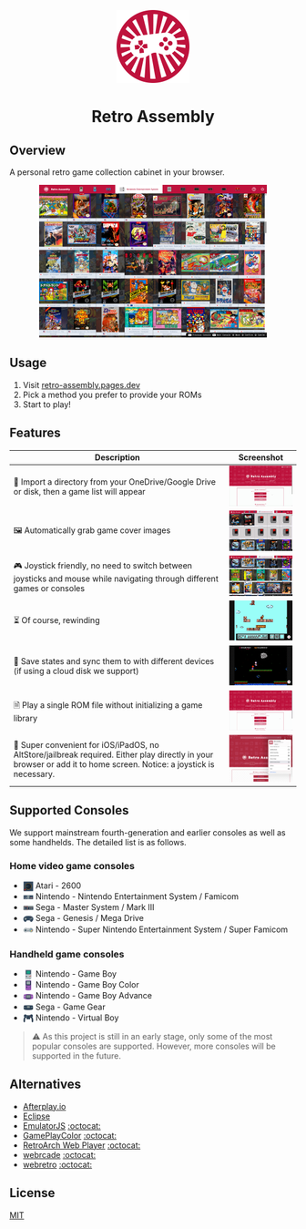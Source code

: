 <p align="center">
  <img src="public/assets/logo/logo-512x512.png" alt="logo" width="128" height="128">
</p>

<h1 align="center">Retro Assembly</h1>

## Overview
A personal retro game collection cabinet in your browser.

<p align="center">
  <img src="docs/screenshots/home.png" width="400" />
</p>

## Usage
1. Visit [retro-assembly.pages.dev](https://retro-assembly.pages.dev)
2. Pick a method you prefer to provide your ROMs
3. Start to play!

## Features
|Description|Screenshot|
|---|---|
|📁 Import a directory from your OneDrive/Google Drive or disk, then a game list will appear|<img src="docs/screenshots/import.gif" width="200" />|
|🖼️ Automatically grab game cover images|<img src="docs/screenshots/cover.gif" width="200" />|
|🎮 Joystick friendly, no need to switch between joysticks and mouse while navigating through different games or consoles |<img src="docs/screenshots/joystick.gif" width="200" />|
|⏳ Of course, rewinding|<img src="docs/screenshots/rewind.gif" width="200" />|
|💾 Save states and sync them to with different devices (if using a cloud disk we support)|<img src="docs/screenshots/save.gif" width="200" />|
|🗎 Play a single ROM file without initializing a game library|<img src="docs/screenshots/single.gif" width="200" />|
|🍎 Super convenient for iOS/iPadOS, no AltStore/jailbreak required. Either play directly in your browser or add it to home screen. Notice: a joystick is necessary.  |<img src="docs/screenshots/add-to-home-screen.png" width="200" />|

## Supported Consoles
We support mainstream fourth-generation and earlier consoles as well as some handhelds. The detailed list is as follows.

### Home video game consoles
+ <img width="18" align="center" src="docs/consoles/Atari - 2600.png" /> Atari - 2600
+ <img width="18" align="center" src="docs/consoles/Nintendo - Nintendo Entertainment System.png" /> Nintendo - Nintendo Entertainment System / Famicom
+ <img width="18" align="center" src="docs/consoles/Sega - Master System - Mark III.png" /> Sega - Master System / Mark III
+ <img width="18" align="center" src="docs/consoles/Sega - Mega Drive - Genesis.png" /> Sega - Genesis / Mega Drive
+ <img width="18" align="center" src="docs/consoles/Nintendo - Super Nintendo Entertainment System.png" /> Nintendo - Super Nintendo Entertainment System / Super Famicom
### Handheld game consoles
+ <img width="18" align="center" src="docs/consoles/Nintendo - Game Boy.png" /> Nintendo - Game Boy
+ <img width="18" align="center" src="docs/consoles/Nintendo - Game Boy Color.png" /> Nintendo - Game Boy Color
+ <img width="18" align="center" src="docs/consoles/Nintendo - Game Boy Advance.png" /> Nintendo - Game Boy Advance
+ <img width="18" align="center" src="docs/consoles/Sega - Game Gear.png" /> Sega - Game Gear
+ <img width="18" align="center" src="docs/consoles/Nintendo - Virtual Boy.png" /> Nintendo - Virtual Boy

> ⚠️ As this project is still in an early stage, only some of the most popular consoles are supported.
> However, more consoles will be supported in the future.

## Alternatives
+ [Afterplay.io](https://afterplay.io)
+ [Eclipse](https://eclipseemu.me)
+ [EmulatorJS](https://emulatorjs.org) [:octocat:](https://github.com/EmulatorJS/EmulatorJS)
+ [GamePlayColor](https://gameplaycolor.com) [:octocat:](https://github.com/gameplaycolor/gameplaycolor)
+ [RetroArch Web Player](https://web.libretro.com) [:octocat:](https://github.com/libretro/RetroArch/blob/master/pkg/emscripten/README.md)
+ [webrcade](https://www.webrcade.com) [:octocat:](https://github.com/webrcade/webrcade)
+ [webretro](https://binbashbanana.github.io/webretro/) [:octocat:](https://github.com/BinBashBanana/webretro)

## License
[MIT](license)
